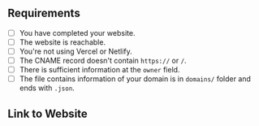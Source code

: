 <!-- To make our job easier, please spend time to review your application before submitting. -->
<!-- To tick one, place an x between two square brackets e.g. [x] -->
## Requirements
- [ ] You have completed your website. <!-- This is not required if the domain you're registering is for emails. -->
- [ ] The website is reachable.  <!-- This is not required if you're using this domain for email, etc -->
- [ ] You're not using Vercel or Netlify.
- [ ] The CNAME record doesn't contain `https://` or `/`.  <!-- This is not required if you are not using a CNAME record. -->
- [ ] There is sufficient information at the `owner` field.  <!-- You must have your email presented at `email` field. If you do NOT, then please include other social platform e.g. Discord, Twitter so we can contact you -->
- [ ] The file contains information of your domain is in `domains/` folder and ends with `.json`.
## Link to Website
<!-- Please provide a link to your website below. -->
